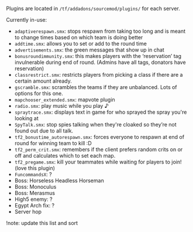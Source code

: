 
Plugins are located in `/tf/addadons/sourcemod/plugins/` for each server.

Currently in-use:

- `adaptiverespawn.smx`: stops respawn from taking too long and is meant to change times based on which team is doing better
- `addtime.smx`: allows you to set or add to the round time
- `advertisements.smx`: the green messages that show up in chat
- `bonusroundimmunity.smx`: this makes players with the ‘reservation’ tag invulnerable during end of round. (Admins have all tags, donators have reservation)
- `classrestrict.smx`: restricts players from picking a class if there are a certain amount already.
- `gscramble.smx`: scrambles the teams if they are unbalanced. Lots of options for this one.
- `mapchooser_extended.smx`: mapvote plugin
- `radio.smx`: play music while you play ♪
- `spraytrace.smx`: displays text in game for who sprayed the spray you're looking at
- `SpyTalk.smx`: stop spies talking when they're cloaked so they’re not found out due to all talk.
- `tf2_bonustime_autorespawn.smx`: forces everyone to respawn at end of round for winning team to kill :D
- `tf2_perm_crit.smx`: remembers if the client prefers random crits on or off and calculates which to set each map.
- `tf2_pregame.smx`: kill your teammates while waiting for players to join! (love this plugin)
- `FuncommandsX`: ?
- Boss: Horseless Headless Horseman
- Boss: Monoculus
- Boss: Merasmus
- High5 enemy: ?
- Egypt Arch fix: ?
- Server hop

!note: update this list and sort